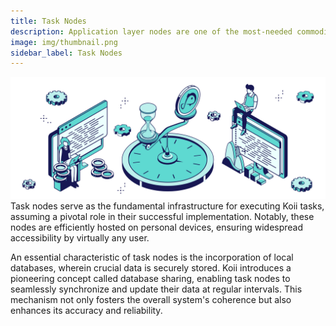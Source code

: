 ```yaml
---
title: Task Nodes
description: Application layer nodes are one of the most-needed commodities in Web3.
image: img/thumbnail.png
sidebar_label: Task Nodes
---
```


![Banner](./img/Run%20a%20Task%20Node.svg)
Task nodes serve as the fundamental infrastructure for executing Koii tasks, assuming a pivotal role in their successful implementation. Notably, these nodes are efficiently hosted on personal devices, ensuring widespread accessibility by virtually any user.

An essential characteristic of task nodes is the incorporation of local databases, wherein crucial data is securely stored. Koii introduces a pioneering concept called database sharing, enabling task nodes to seamlessly synchronize and update their data at regular intervals. This mechanism not only fosters the overall system's coherence but also enhances its accuracy and reliability.
